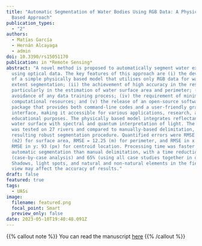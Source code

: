 ```yaml
---
title: "Automatic Segmentation of Water Bodies Using RGB Data: A Physically
  Based Approach"
publication_types:
  - "2"
authors:
  - Matías García
  - Hernán Alcayaga
  - admin
doi: 10.3390/rs15051170
publication: in *Remote Sensing*
abstract: "A novel method is proposed to automatically segment water extent
  using optical data. The key features of this approach are (i) the development
  of a simple physically based model that utilises only RGB data for water
  extent segmentation; (ii) the achievement of high accuracy in the results,
  particularly in the estimation of water surface area and perimeter; (iii) the
  avoidance of any data training process; (iv) the requirement of minimal
  computational resources; and (v) the release of an open-source software
  package that provides both command-line codes and a user-friendly graphical
  interface, making it accessible for various applications, research, and
  educational purposes. The physically based model integrates reflectance of the
  water surface with spectral and quantum interpretation of light. The algorithm
  was tested on 27 rivers and compared to manually-based delimitation, with a
  resulting robust segmentation procedure. Quantified errors were RMSE = 11.91
  (m2) for surface area, RMSE = 12.25 (m) for perimeter, and RMSE in x: 52 (px),
  RMSE in y: 93 (px) for centroid location. Processing time was faster for
  automatic segmentation than manual delimitation, with a time reduction of 40%
  (case-by-case analysis) and 65% (using all case studies together in one run).
  Shadows, light spots, and natural and non-natural elements in the field of
  view may affect the accuracy of results."
draft: false
featured: true
tags:
  - UASs
image:
  filename: featured.png
  focal_point: Smart
  preview_only: false
date: 2023-05-10T19:40:48.091Z
---
```

{{% callout note %}}
You can read the manuscript [here](https://doi.org/10.3390/rs15051170)
{{% /callout %}}